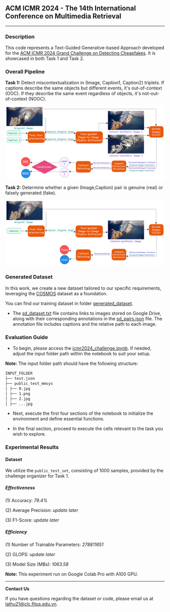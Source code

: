 ## ACM ICMR 2024 - The 14th International Conference on Multimedia Retrieval 
---
### Description 
This code represents a Text-Guided Generative-based Approach developed for the [ACM ICMR 2024 Grand Challenge on Detecting Cheapfakes](https://detecting-cheapfakes.github.io/icmr-2024.html). It is showcased in both Task 1 and Task 2.

<!-- Our Paper: [Link]() -->

### Overall Pipeline

**Task 1:** Detect miscontextualization in (Image, Caption1, Caption2) triplets. If captions describe the same objects but different events, it's out-of-context (OOC). If they describe the same event regardless of objects, it's not-out-of-context (NOOC).

<img src="assets/task1.png">


**Task 2:** Determine whether a given (Image,Caption) pair is genuine (real) or falsely generated (fake).

<img src="assets/task2.png">

### Generated Dataset

In this work, we create a new dataset tailored to our specific requirements, leveraging the [COSMOS](https://github.com/shivangi-aneja/COSMOS) dataset as a foundation.

You can find our training dataset in folder [generated_dataset](generated_dataset). 
 - The [sd_dataset.txt](generated_dataset/sd_dataset.txt) file contains links to images stored on Google Drive, along with their corresponding annotations in the [sd_pairs.json](generated_dataset/sd_pairs.json) file. The annotation file includes captions and the relative path to each image.

### Evaluation Guide

-  To begin, please access the [icmr2024_challenge.ipynb](icmr2024_challenge.ipynb). If needed, adjust the input folder path within the notebook to suit your setup.
  
**Note:** The input folder path should have the following structure:

    INPUT_FOLDER
    ├── test.json
    ├── public_test_mmsys
    │ ├── 0.jpg
    │ ├── 1.png
    │ ├── 2.jpg
    │ ├── ...jpg

- Next, execute the first four sections of the notebook to initialize the environment and define essential functions.

- In the final section, proceed to execute the cells relevant to the task you wish to explore.

### Experimental Results

#### Dataset
We utilize the `public_test_set`, consisting of 1000 samples, provided by the challenge organizer for Task 1.

##### Effectiveness
(1) Accuracy: *79.4%* 

(2) Average Precision: *update later*

(3) F1-Score: *update later*

##### Efficiency
(1) Number of Trainable Parameters: *278811651*

(2) GLOPS: *update later*

(3) Model Size (MBs): *1063.58*

**Note:** This experiment run on Google Colab Pro with A100 GPU.

---
**Contact Us**

If you have questions regarding the dataset or code, please email us at lathu21@clc.fitus.edu.vn.

<!-- ### Citation
If you utilize the code in your research or reference our paper, kindly include the following citation:

```
@inproceedings{icmr2024tega,
  title={TeGA: A Text-Guided Generative-based Approach in Cheapfake Detection},
  author={Anh-Thu Le and Minh-Dat Nguyen and Anh-Duy Tran and Duc-Tien Dang-Nguyen and Minh-Son Dao},
  booktitle={Proceedings of the 14th International Conference on Multimedia Retrieval (ICMR)},
  year={2024},
  pages={},
  organization={ACM}
}
``` -->
